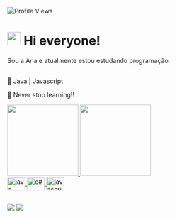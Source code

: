 ![Profile Views](http://estruyf-github.azurewebsites.net/api/VisitorHit?user=anagjorge&repo=anagjorge&countColorcountColor)

<h1><img src="https://emojis.slackmojis.com/emojis/images/1531849430/4246/blob-sunglasses.gif?1531849430" width="30"/> Hi everyone! </h1>

Sou a Ana e atualmente estou estudando programação.
##
:seedling: Java | Javascript

:rocket: Never stop learning!!

<div>
  <a href=https://github.com/anagjorge>
  <img height="160em" src="https://github-readme-stats.vercel.app/api?username=anagjorge&show_icons=true&theme=dracula&include_all_commits=true&count_private=true"/>
  <img height="160em" src="https://github-readme-stats.vercel.app/api/top-langs/?username=anagjorge&layout=compact&langs_count=7&theme=dracula"/>
</div>
<div> 
  <img align="center" src="https://icongr.am/devicon/java-original.svg?size=128&color=currentColor" height="30" width="40" alt="java"/>
  <img align="center" src="https://icongr.am/devicon/csharp-original.svg?size=128&color=currentColor" height="30" width="40" alt="c#"/>
  <img align="center" src="https://icongr.am/devicon/javascript-original.svg?size=128&color=currentColor" height="30" width="40" alt="javascript"/>
</div>


  ##
<div>
  <a href = "mailto:anadegj@gmail.com"><img src="https://img.shields.io/badge/-Gmail-%23333?style=for-the-badge&logo=gmail&logoColor=white" target="_blank"></a>
  <a href="https://www.linkedin.com/in/ana-jessica-jorge/" target="_blank"><img src="https://img.shields.io/badge/-LinkedIn-%230077B5?style=for-the-badge&logo=linkedin&logoColor=white" target="_blank"></a> 
</div>

